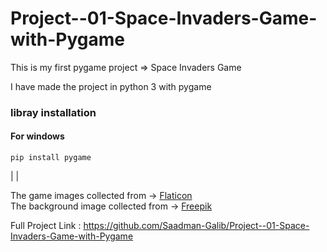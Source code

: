 # Project--01-Space-Invaders-Game-with-Pygame
This is my first pygame project => Space Invaders Game

I have made the project in python 3 with pygame

<h3>libray installation</h3>

#### For windows

` pip install pygame `

| |

The game images collected from -> [Flaticon](https://www.flaticon.com "Flaticon")<br>
The background image collected from -> [Freepik](https://www.freepik.com/ "Freepik")


Full Project Link : https://github.com/Saadman-Galib/Project--01-Space-Invaders-Game-with-Pygame

